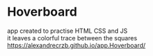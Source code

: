 # Hoverboard
app created to practise HTML CSS and JS <br>
it leaves a colorful trace between the squares <br>
https://alexandrecrzb.github.io/app.Hoverboard/
